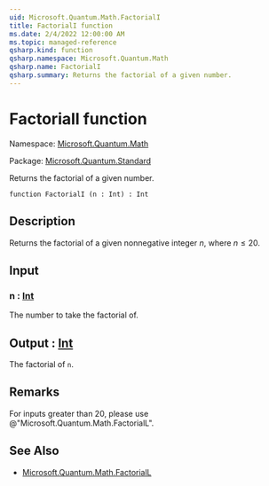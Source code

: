 ```yaml
---
uid: Microsoft.Quantum.Math.FactorialI
title: FactorialI function
ms.date: 2/4/2022 12:00:00 AM
ms.topic: managed-reference
qsharp.kind: function
qsharp.namespace: Microsoft.Quantum.Math
qsharp.name: FactorialI
qsharp.summary: Returns the factorial of a given number.
---
```


# FactorialI function

Namespace: [Microsoft.Quantum.Math](xref:Microsoft.Quantum.Math)

Package: [Microsoft.Quantum.Standard](https://nuget.org/packages/Microsoft.Quantum.Standard)


Returns the factorial of a given number.

```qsharp
function FactorialI (n : Int) : Int
```


## Description

Returns the factorial of a given nonnegative integer $n$, where $n \le 20$.

## Input

### n : [Int](xref:microsoft.quantum.qsharp.valueliterals#int-literals)

The number to take the factorial of.



## Output : [Int](xref:microsoft.quantum.qsharp.valueliterals#int-literals)

The factorial of `n`.

## Remarks

For inputs greater than 20, please use @"Microsoft.Quantum.Math.FactorialL".

## See Also

- [Microsoft.Quantum.Math.FactorialL](xref:Microsoft.Quantum.Math.FactorialL)